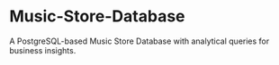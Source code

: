 # Music-Store-Database
A PostgreSQL-based Music Store Database with analytical queries for business insights.
